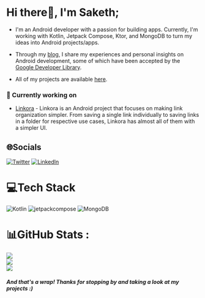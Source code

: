 # Hi there👋, I'm Saketh;

- I'm an Android developer with a passion for building apps. Currently, I'm working with Kotlin, Jetpack Compose, Ktor, and MongoDB to turn my ideas into Android projects/apps.

- Through my [blog](https://sakethh.medium.com/), I share my experiences and personal insights on Android development, some of which have been accepted by the [Google Developer Library](https://devlibrary.withgoogle.com/authors/sakethh).

- All of my projects are available [here](https://github.com/sakethpathike).

### 🔭 Currently working on
- [Linkora](https://github.com/sakethpathike/JetSpacer) - Linkora is an Android project that focuses on making link organization simpler. From saving a single link individually to saving links in a folder for respective use cases, Linkora has almost all of them with a simpler UI.

## 🌐Socials
[![Twitter](https://img.shields.io/badge/Twitter-%231DA1F2.svg?logo=Twitter&logoColor=white)](https://twitter.com/sakethpathike) [![LinkedIn](https://img.shields.io/badge/LinkedIn-%231DA1F2.svg?logo=LinkedIn&logoColor=white)](https://www.linkedin.com/in/sakethpathike/)


# 💻Tech Stack
![Kotlin](https://img.shields.io/badge/kotlin-%230095D5.svg?style=for-the-badge&logo=kotlin&logoColor=white) ![jetpackcompose](https://user-images.githubusercontent.com/83284398/194230490-8fe7bf97-3179-4aa0-99b7-fe631d81fff4.svg) ![MongoDB](https://img.shields.io/badge/MongoDB-%234ea94b.svg?style=for-the-badge&logo=mongodb&logoColor=white)


# 📊GitHub Stats :
![](https://github-readme-stats.vercel.app/api?username=sakethpathike&theme=radical&hide_border=false&include_all_commits=false&count_private=false)<br/>
![](https://github-readme-streak-stats.herokuapp.com/?user=sakethpathike&theme=radical&hide_border=false)<br/>
![](https://github-readme-stats.vercel.app/api/top-langs/?username=sakethpathike&theme=radical&hide_border=false&include_all_commits=false&count_private=false&layout=compact)

##### And that's a wrap! Thanks for stopping by and taking a look at my projects :)
